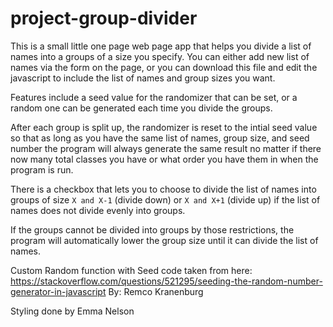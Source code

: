 # project-group-divider

This is a small little one page web page app that helps you divide a list of names into a groups of a size you specify.  You can either add new list of names via the form on the page, or you can download this file and edit the javascript to include the list of names and group sizes you want.

Features include a seed value for the randomizer that can be set, or a random one can be generated each time you divide the groups.

After each group is split up, the randomizer is reset to the intial seed value so that as long as you have the same list of names, group size, and seed number the program will always generate the same result no matter if there now many total classes you have or what order you have them in when the program is run.

There is a checkbox that lets you to choose to divide the list of names into groups of size `X and X-1` (divide down) or `X and X+1` (divide up) if the list of names does not divide evenly into groups.

If the groups cannot be divided into groups by those restrictions, the program will automatically lower the group size until it can divide the list of names.

Custom Random function with Seed code taken from here:
https://stackoverflow.com/questions/521295/seeding-the-random-number-generator-in-javascript
By: Remco Kranenburg

Styling done by Emma Nelson
